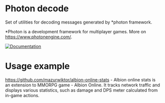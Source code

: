 Photon decode
=============

Set of utilities for decoding messages generated by *photon framework.

*Photon is a development framework for multiplayer games. More on https://www.photonengine.com/.

[![Documentation](https://docs.rs/photon_decode/badge.svg)](https://docs.rs/photon_decode/*/photon_decode/)

# Usage example

https://github.com/mazurwiktor/albion-online-stats - Albion online stats is an extension to MMORPG game - Albion Online. It tracks network traffic and displays various statistics, such as damage and DPS meter calculated from in-game actions. 